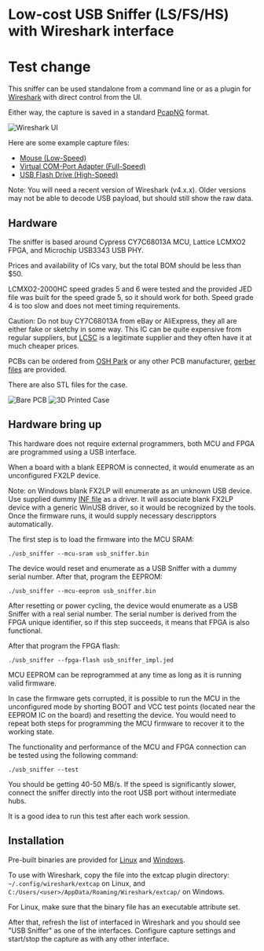 # Low-cost USB Sniffer (LS/FS/HS) with Wireshark interface
# Test change
This sniffer can be used standalone from a command line or as a plugin for
[Wireshark](https://www.wireshark.org/) with direct control from the UI.

Either way, the capture is saved in a standard [PcapNG](https://pcapng.com/) format.

![Wireshark UI](doc/wireshark.png)

Here are some example capture files:

 * [Mouse (Low-Speed)](doc/usb_ls_mouse.pcapng)
 * [Virtual COM-Port Adapter (Full-Speed)](doc/usb_fs_vcp.pcapng)
 * [USB Flash Drive (High-Speed)](doc/usb_hs_flash_drive.pcapng)

Note: You will need a recent version of Wireshark (v4.x.x). Older versions may
not be able to decode USB payload, but should still show the raw data.

## Hardware

The sniffer is based around Cypress CY7C68013A MCU, Lattice LCMXO2 FPGA, and
Microchip USB3343 USB PHY.

Prices and availability of ICs vary, but the total BOM should be less than $50.

LCMXO2-2000HC speed grades 5 and 6 were tested and the provided JED file was built
for the speed grade 5, so it should work for both. Speed grade 4 is too slow and
does not meet timing requirements.

Caution: Do not buy CY7C68013A from eBay or AliExpress, they all are either fake
or sketchy in some way. This IC can be quite expensive from regular suppliers,
but [LCSC](https://www.lcsc.com/) is a legitimate supplier and they often have
it at much cheaper prices.

PCBs can be ordered from [OSH Park](https://oshpark.com/shared_projects/avWPFMNs)
or any other PCB manufacturer, [gerber files](bin/usb-sniffer-gerbers.zip) are provided.

There are also STL files for the case.

![Bare PCB](doc/pcb.jpg) ![3D Printed Case](doc/case.jpg)

## Hardware bring up

This hardware does not require external programmers, both MCU and FPGA are programmed
using a USB interface.

When a board with a blank EEPROM is connected, it would enumerate as an unconfigured
FX2LP device.

Note: on Windows blank FX2LP will enumerate as an unknown USB device. Use supplied
dummy [INF file](bin/blank_fx2lp.inf) as a driver. It will associate blank FX2LP device
with a generic WinUSB driver, so it would be recognized by the tools. Once the firmware
runs, it would supply necessary descripptors automatically.

The first step is to load the firmware into the MCU SRAM:
```
./usb_sniffer --mcu-sram usb_sniffer.bin
```

The device would reset and enumerate as a USB Sniffer with a dummy serial number. After that,
program the EEPROM:
```
./usb_sniffer --mcu-eeprom usb_sniffer.bin
```

After resetting or power cycling, the device would enumerate as a USB Sniffer with a
real serial number. The serial number is derived from the FPGA unique identifier,
so if this step succeeds, it means that FPGA is also functional.

After that program the FPGA flash:
```
./usb_sniffer --fpga-flash usb_sniffer_impl.jed
```

MCU EEPROM can be reprogrammed at any time as long as it is running valid firmware.

In case the firmware gets corrupted, it is possible to run the MCU in the unconfigured
mode by shorting BOOT and VCC test points (located near the EEPROM IC on the board) and
resetting the device. You would need to repeat both steps for programming the MCU
firmware to recover it to the working state.

The functionality and performance of the MCU and FPGA connection can be tested using
the following command:
```
./usb_sniffer --test
```
You should be getting 40-50 MB/s. If the speed is significantly slower, connect the
sniffer directly into the root USB port without intermediate hubs.

It is a good idea to run this test after each work session.

## Installation

Pre-built binaries are provided for [Linux](bin/usb_sniffer_linux) and
[Windows](usb_sniffer_win.exe).

To use with Wireshark, copy the file into the extcap plugin directory:
`~/.config/wireshark/extcap` on Linux, and
`C:/Users/<user>/AppData/Roaming/Wireshark/extcap/` on Windows.

For Linux, make sure that the binary file has an executable attribute set.

After that, refresh the list of interfaced in Wireshark and you should see
"USB Sniffer" as one of the interfaces. Configure capture settings and start/stop
the capture as with any other interface.

